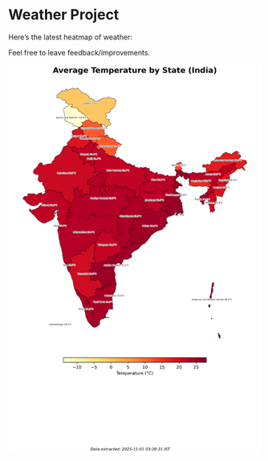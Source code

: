 # Weather Project

Here’s the latest heatmap of weather:

Feel free to leave feedback/improvements.

![India Heatmap](docs/assets/india_heatmap.png?v=052F29)
